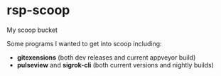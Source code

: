 # rsp-scoop
My scoop bucket

Some programs I wanted to get into scoop including:

- **gitexensions** (both dev releases and current appveyor build)
- **pulseview** and **sigrok-cli** (both current versions and nightly builds)
